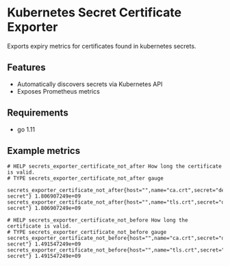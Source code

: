 # Kubernetes Secret Certificate Exporter

Exports expiry metrics for certificates found in kubernetes secrets.

## Features

  - Automatically discovers secrets via Kubernetes API
  - Exposes Prometheus metrics

## Requirements

  - go 1.11

## Example metrics

```
# HELP secrets_exporter_certificate_not_after How long the certificate is valid.
# TYPE secrets_exporter_certificate_not_after gauge

secrets_exporter_certificate_not_after{host="",name="ca.crt",secret="default/my-secret"} 1.806907249e+09
secrets_exporter_certificate_not_after{host="",name="tls.crt",secret="default/my-secret"} 1.806907249e+09

# HELP secrets_exporter_certificate_not_before How long the certificate is valid.
# TYPE secrets_exporter_certificate_not_before gauge
secrets_exporter_certificate_not_before{host="",name="ca.crt",secret="default/my-secret"} 1.491547249e+09
secrets_exporter_certificate_not_before{host="",name="tls.crt",secret="default/my-secret"} 1.491547249e+09
```